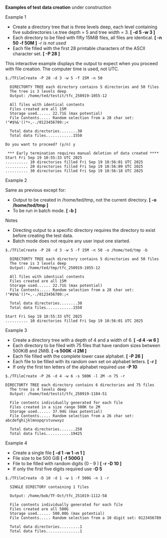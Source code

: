 

**Examples of test data creation** under construction

Example 1

* Create a directory tree that is three levels deep, each level containing five subdirectories i.e.tree depth = 5 and tree width = 3. **[ -d 5 -w 3 ]** 
* Each directory to be filed with fifty 15MiB files, all files are identical. **[ -n 50 -f 50M ]** _-r is not used_
* Each file filled with the first 28 printable characters of the ASCII character set. **[ -P 28 ]**

This interactive example displays the output to expect when you proceed with file creation. The computer time is used, not UTC.      
~~~
$./TFileCreate -P 28 -d 3 -w 5 -f 15M -n 50

  DIRECTORTY TREE each directory contains 5 directories and 50 files
  The tree is 3 levels deep
  Output: /home/ted/testit/tfc_250919-1055-12

  All files with identical contents
  Files created are all 15M
  Storage used...... 22.71G (max potential)
  File Contents..... Random selection from a 28 char set: !"#$%&'()*+,-./0123456789:;<

  Total data directories........30
  Total data files............1550

Do you want to proceed? (y/n) y

 *** Early termination requires manual deletion of data created ****
Start Fri Sep 19 10:55:33 UTC 2025
.......... 10 directories filled Fri Sep 19 10:56:01 UTC 2025
.......... 20 directories filled Fri Sep 19 10:56:09 UTC 2025
.......... 30 directories filled Fri Sep 19 10:56:18 UTC 2025
~~~
Example 2 

Same as previous except for: 
* Output to be created in /home/ted/tmp, not the current directory. **[ -o /home/ted/tmp ]**  
* To be run in batch mode. **[ -b ]**

Notes

* Directing output to a specific directory requires the directory to exist before creating the test data.
* Batch mode does not require any user input one started.
~~~
$./TFileCreate -P 28 -d 3 -w 5 -f 15M -n 50 -o /home/ted/tmp -b

  DIRECTORTY TREE each directory contains 5 directories and 50 files
  The tree is 3 levels deep
  Output: /home/ted/tmp/tfc_250919-1055-12

  All files with identical contents
  Files created are all 15M
  Storage used...... 22.71G (max potential)
  File Contents..... Random selection from a 28 char set: !"#$%&'()*+,-./0123456789:;<

  Total data directories........30
  Total data files............1550

Start Fri Sep 19 10:55:33 UTC 2025
.......... 10 directories filled Fri Sep 19 10:56:01 UTC 2025
~~~


Example 3

* Create a directory tree with a depth of 4 and a width of 6. **[ -d 4 -w 6 ]**
* Each directory to be filed with 75 files that have random sizes between 500KiB and 2MiB. **[ -s 500K -l 2M  ]**
* Each file filled with the complete lower case alphabet. **[ -P 26 ]**
* Each file to be filled with its random own set on alphabet letters. **[ -r ]**
* If only the first ten letters of the alphabet required use **-P 10**  
~~~
$./TFileCreate -P 26 -d 4 -w 6 -s 500K -l 2M -n 75 -r
  
DIRECTORTY TREE each directory contains 6 directories and 75 files
  The tree is 4 levels deep
  Output: /home/ted/testit/tfc_250919-1104-51

  File contents individually generated for each file
  Files created in a size range 500K to 2M
  Storage used...... 37.94G (max potential)
  File Contents..... Random selection from a 26 char set: abcdefghijklmnopqrstuvwxyz

  Total data directories.......258
  Total data files...........19425
~~~~
Example 4

* Create a single file **[ -d 1 -w 1 -n 1 ]**
* File size to be 500 GiB **[ -f 500G ]**
* File to be filled with random digits (0 - 9 )  **[ -r -D 10 ]**
* If only the first five digits required use **-D 5** 

~~~~
$./TFileCreate -D 10 -d 1 -w 1 -f 500G -n 1 -r

  SINGLE DIRECTORY containing 1 files

  Output: /home/bob/TF-Oct/tfc_251019-1112-58

  File contents individually generated for each file
  Files created are all 500G
  Storage used...... 500.00G (max potential)
  File Contents..... Random selection from a 10 digit set: 0123456789

  Total data directories.........1
  Total data files...............1

